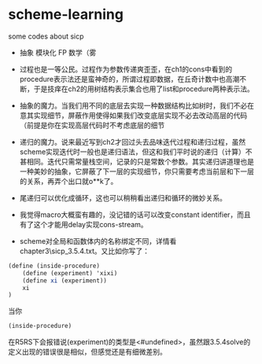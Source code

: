 # scheme-learning
some codes about sicp

- 抽象 模块化 FP 数学（雾

- 过程也是一等公民。过程作为参数传递爽歪歪，在ch1的cons中看到的procedure表示法还是蛮神奇的，所谓过程即数据，在丘奇计数中也高潮不断，于是技痒在ch2的用树结构表示集合也用了list和procedure两种表示法。

- 抽象的魔力。当我们用不同的底层去实现一种数据结构比如树时，我们不必在意其实现细节，屏蔽作用使得如果我们改变底层实现不必去改动高层的代码（前提是你在实现高层代码时不考虑底层的细节

- 递归的魔力。说来最近写到ch2才回过头去品味迭代过程和递归过程，虽然scheme实现迭代时一般也是递归语法，但这和我们平时说的递归（计算）不甚相同。迭代只需常量栈空间，记录的只是常数个参数。其实递归讲道理也是一种美妙的抽象，它屏蔽了下一层的实现细节，你只需要考虑当前层和下一层的关系，再弄个出口就o**k了。

- 尾递归可以优化成循环，这也可以稍稍看出递归和循环的微妙关系。

- 我觉得macro大概蛮有趣的，没记错的话可以改变constant identifier，而且有了这个才能用delay实现cons-stream。

- scheme对全局和函数体内的名称绑定不同，详情看chapter3\sicp_3.5.4.txt。又比如你写了：
```scheme
(define (inside-procedure)
    (define (experiment) 'xixi)
    (define xi (experiment))
    xi
)
```
当你
```scheme
(inside-procedure)
```
在R5RS下会报错说(experiment)的类型是<#undefined>，虽然跟3.5.4solve的定义出现的错误很是相似，但感觉还是有细微差别。